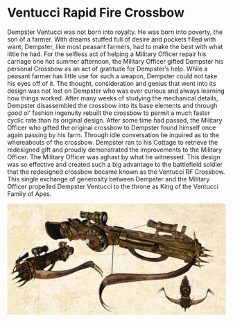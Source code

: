 # Ventucci Rapid Fire Crossbow

Dempster Ventucci was not born into royalty. He was born into poverty, the son of a farmer. With dreams stuffed full of desire and pockets filled with want, Dempster, like most peasant farmers, had to make the best with what little he had. For the selfless act of helping a Military Officer repair his carriage one hot summer afternoon, the Military Officer gifted Dempster his personal Crossbow as an act of gratitude for Dempster’s help. While a peasant farmer has little use for such a weapon, Dempster could not take his eyes off of it. The thought, consideration and genius that went into its design was not lost on Dempster who was ever curious and always learning how things worked. After many weeks of studying the mechanical details, Dempster disassembled the crossbow into its base elements and through good ol' fashion ingenuity rebuilt the crossbow to permit a much faster cyclic rate than its original design. After some time had passed, the Military Officer who gifted the original crossbow to Dempster found himself once again passing by his farm. Through idle conversation he inquired as to the whereabouts of the crossbow. Dempster ran to his Cottage to retrieve the redesigned gift and proudly demonstrated the improvements to the Military Officer. The Military Officer was aghast by what he witnessed. This design was so effective and created such a big advantage to the battlefield soldier that the redesigned crossbow became known as the Ventucci RF Crossbow. This single exchange of generosity between Dempster and the Military Officer propelled Dempster Ventucci to the throne as King of the Ventucci Family of Apes.

![](../../../../../../.gitbook/assets/image.png)
